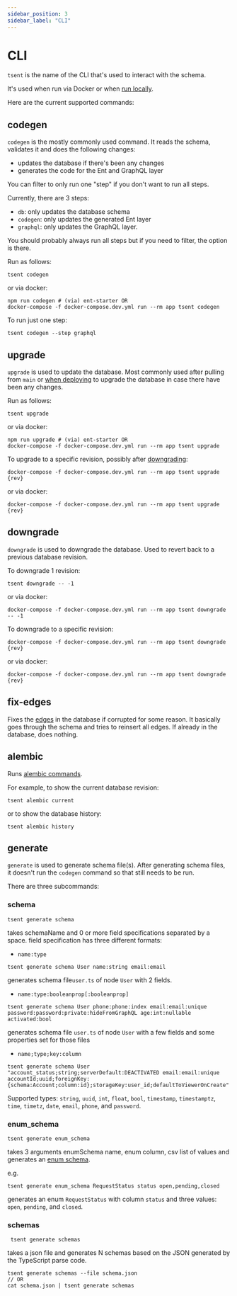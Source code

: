 ```yaml
---
sidebar_position: 3
sidebar_label: "CLI"
---
```


# CLI

`tsent` is the name of the CLI that's used to interact with the schema.

It's used when run via Docker or when [run locally](/docs/advanced-topics/running-locally).

Here are the current supported commands:

## codegen

`codegen` is the mostly commonly used command. It reads the schema, validates it and does the following changes:

* updates the database if there's been any changes
* generates the code for the Ent and GraphQL layer

You can filter to only run one "step" if you don't want to run all steps.

Currently, there are 3 steps:

* `db`: only updates the database schema
* `codegen`: only updates the generated Ent layer
* `graphql`: only updates the GraphQL layer.

You should probably always run all steps but if you need to filter, the option is there.

Run as follows:

```shell
tsent codegen
```

or via docker:

```shell
npm run codegen # (via) ent-starter OR
docker-compose -f docker-compose.dev.yml run --rm app tsent codegen
```

To run just one step:

```shell
tsent codegen --step graphql
```

## upgrade

`upgrade` is used to update the database. Most commonly used after pulling from `main` or [when deploying](/docs/advanced-topics/deploying) to upgrade the database in case there have been any changes.

Run as follows:

```shell
tsent upgrade
```

or via docker:

```shell
npm run upgrade # (via) ent-starter OR
docker-compose -f docker-compose.dev.yml run --rm app tsent upgrade
```

To upgrade to a specific revision, possibly after [downgrading](#downgrade):

```shell
docker-compose -f docker-compose.dev.yml run --rm app tsent upgrade {rev}
```

or via docker:

```shell
docker-compose -f docker-compose.dev.yml run --rm app tsent upgrade {rev}
```

## downgrade

`downgrade` is used to downgrade the database. Used to revert back to a previous database revision.

To downgrade 1 revision:

```shell:
tsent downgrade -- -1
```

or via docker:

```shell
docker-compose -f docker-compose.dev.yml run --rm app tsent downgrade -- -1
```

To downgrade to a specific revision:

```shell
docker-compose -f docker-compose.dev.yml run --rm app tsent downgrade {rev}
```

or via docker:

```shell
docker-compose -f docker-compose.dev.yml run --rm app tsent downgrade {rev}
```

## fix-edges

Fixes the [edges](/docs/ent-schema/edges#assoc-edge-config-table) in the database if corrupted for some reason. It basically goes through the schema and tries to reinsert all edges. If already in the database, does nothing.

## alembic

Runs [alembic commands](https://alembic.sqlalchemy.org/en/latest/api/commands.html).

For example, to show the current database revision:

```shell
tsent alembic current
```

or to show the database history:

```shell
tsent alembic history
```

## generate

`generate` is used to generate schema file(s). After generating schema files, it doesn't run the `codegen` command so that still needs to be run.

There are three subcommands:

### schema

```shell
tsent generate schema
```

takes schemaName and 0 or more field specifications separated by a space. field specification has three different formats:

* `name:type`

```shell
tsent generate schema User name:string email:email
```

generates schema file`user.ts` of node `User` with 2 fields.

* `name:type:booleanprop[:booleanprop]`

```shell
tsent generate schema User phone:phone:index email:email:unique password:password:private:hideFromGraphQL age:int:nullable activated:bool
```
  
generates schema file `user.ts` of node `User` with a few fields and some properties set for those files

* `name;type;key:column`

```shell
tsent generate schema User "account_status;string;serverDefault:DEACTIVATED email:email:unique accountId;uuid;foreignKey:{schema:Account;column:id};storageKey:user_id;defaultToViewerOnCreate"
```

Supported types: `string`, `uuid`, `int`, `float`, `bool`, `timestamp`, `timestamptz`, `time`, `timetz`, `date`, `email`, `phone`, and `password`.

### enum_schema

```shell
tsent generate enum_schema
```

takes 3 arguments enumSchema name, enum column, csv list of values and generates an [enum schema](/docs/ent-schema/enums#lookup-tables).

e.g.

```shell
tsent generate enum_schema RequestStatus status open,pending,closed
```

generates an enum `RequestStatus` with column `status` and three values: `open`, `pending`, and `closed`.

### schemas

```shell
 tsent generate schemas
```

takes a json file and generates N schemas based on the JSON generated by the TypeScript parse code.

```shell
tsent generate schemas --file schema.json 
// OR
cat schema.json | tsent generate schemas
```